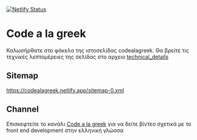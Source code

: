 [![Netlify Status](https://api.netlify.com/api/v1/badges/69b2b2f1-441e-46ad-9246-d92e63268cc1/deploy-status)](https://app.netlify.com/sites/codealagreek/deploys)
# Code a la greek
Καλωσήρθατε στο φάκελο της ιστοσελίδας codealagreek.
Θα βρείτε τις τεχνικές λεπτομέρειες της σελίδας στο αρχειο [technical_details](/technical_details.md)

## Sitemap
https://codealagreek.netlify.app/sitemap-0.xml

## Channel
Επισκεφτείτε το κανάλι [Code a la greek](https://youtube.com/@codealagreek) για να δείτε βίντεο σχετικά με το front end development στην ελληνική γλώσσα
